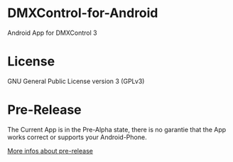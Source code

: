 DMXControl-for-Android
======================

Android App for DMXControl 3

License
======================
GNU General Public License version 3 (GPLv3)

Pre-Release
======================
The Current App is in the Pre-Alpha state, there is no garantie that the App works correct or supports your Android-Phone.

[More infos about pre-release](DMXControl/Compiled%20Testversion)
